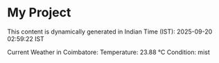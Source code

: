 # My Project

This content is dynamically generated in Indian Time (IST): 2025-09-20 02:59:22 IST


Current Weather in Coimbatore:
Temperature: 23.88 °C
Condition: mist
